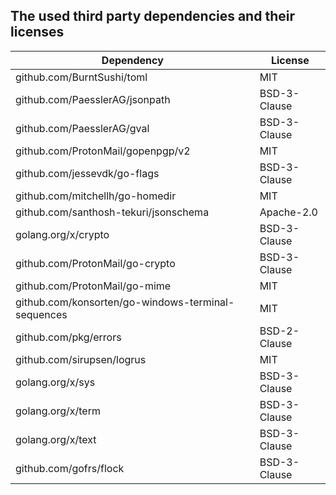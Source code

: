 ## The used third party dependencies and their licenses

| Dependency                                         | License      |
| -------------------------------------------------- | ------------ |
| github.com/BurntSushi/toml                         | MIT          |
| github.com/PaesslerAG/jsonpath                     | BSD-3-Clause |
| github.com/PaesslerAG/gval                         | BSD-3-Clause |
| github.com/ProtonMail/gopenpgp/v2                  | MIT          |
| github.com/jessevdk/go-flags                       | BSD-3-Clause |
| github.com/mitchellh/go-homedir                    | MIT          |
| github.com/santhosh-tekuri/jsonschema              | Apache-2.0   |
| golang.org/x/crypto                                | BSD-3-Clause |
| github.com/ProtonMail/go-crypto                    | BSD-3-Clause |
| github.com/ProtonMail/go-mime                      | MIT          |
| github.com/konsorten/go-windows-terminal-sequences | MIT          |
| github.com/pkg/errors                              | BSD-2-Clause |
| github.com/sirupsen/logrus                         | MIT          |
| golang.org/x/sys                                   | BSD-3-Clause |
| golang.org/x/term                                  | BSD-3-Clause |
| golang.org/x/text                                  | BSD-3-Clause |
| github.com/gofrs/flock                             | BSD-3-Clause |
